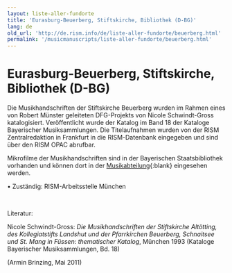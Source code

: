 ```yaml
---
layout: liste-aller-fundorte
title: 'Eurasburg-Beuerberg, Stiftskirche, Bibliothek (D-BG)'
lang: de
old_url: 'http://de.rism.info/de/liste-aller-fundorte/beuerberg.html'
permalink: '/musicmanuscripts/liste-aller-fundorte/beuerberg.html'
---
```



# Eurasburg-Beuerberg, Stiftskirche, Bibliothek (D-BG)

Die Musikhandschriften der Stiftskirche Beuerberg wurden im Rahmen eines von Robert Münster geleiteten DFG-Projekts von Nicole Schwindt-Gross katalogisiert. Veröffentlicht wurde der Katalog im Band 18 der Kataloge Bayerischer Musiksammlungen. Die Titelaufnahmen wurden von der RISM Zentralredaktion in Frankfurt in die RISM-Datenbank eingegeben und sind über den RISM OPAC abrufbar.

Mikrofilme der Musikhandschriften sind in der Bayerischen Staatsbibliothek vorhanden und können dort in der [Musikabteilung](https://www.bsb-muenchen.de/sammlungen/musik/ "Opens external link in new window"){:blank} eingesehen werden.

• Zuständig: RISM-Arbeitsstelle München

&nbsp;

Literatur:

Nicole Schwindt-Gross: _Die Musikhandschriften der Stiftskirche Altötting, des Kollegiatstifts Landshut und der Pfarrkirchen Beuerberg, Schnaitsee und St. Mang in Füssen: thematischer Katalog_, München 1993 (Kataloge Bayerischer Musiksammlungen, Bd. 18)

(Armin Brinzing, Mai 2011)

